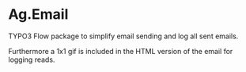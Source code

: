 Ag.Email
=====

TYPO3 Flow package to simplify email sending and log all sent emails.

Furthermore a 1x1 gif is included in the HTML version of the email for logging reads.